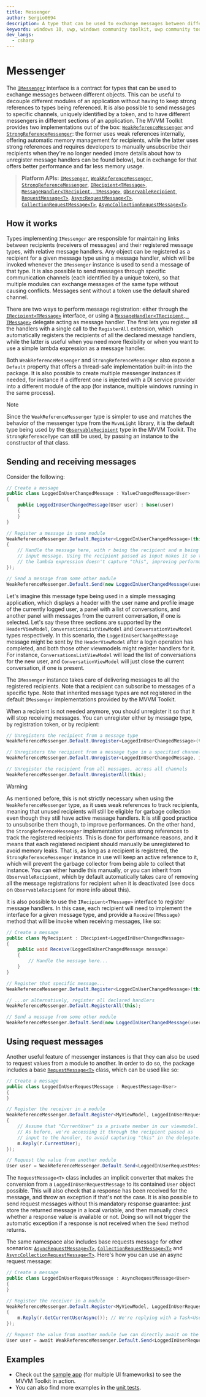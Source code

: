 ```yaml
---
title: Messenger
author: Sergio0694
description: A type that can be used to exchange messages between different objects
keywords: windows 10, uwp, windows community toolkit, uwp community toolkit, uwp toolkit, mvvm, service, messenger, messaging, net core, net standard
dev_langs:
  - csharp
---
```


# Messenger

The [`IMessenger`](/dotnet/api/microsoft.toolkit.mvvm.Messaging.IMessenger) interface is a contract for types that can be used to exchange messages between different objects. This can be useful to decouple different modules of an application without having to keep strong references to types being referenced. It is also possible to send messages to specific channels, uniquely identified by a token, and to have different messengers in different sections of an application. The MVVM Toolkit provides two implementations out of the box: [`WeakReferenceMessenger`](/dotnet/api/microsoft.toolkit.mvvm.Messaging.WeakReferenceMessenger) and [`StrongReferenceMessenger`](/dotnet/api/microsoft.toolkit.mvvm.Messaging.StrongReferenceMessenger): the former uses weak references internally, offering automatic memory management for recipients, while the latter uses strong references and requires developers to manually unsubscribe their recipients when they're no longer needed (more details about how to unregister message handlers can be found below), but in exchange for that offers better performance and far less memory usage.

> **Platform APIs:** [`IMessenger`](/dotnet/api/microsoft.toolkit.mvvm.Messaging.IMessenger), [`WeakReferenceMessenger`](/dotnet/api/microsoft.toolkit.mvvm.Messaging.WeakReferenceMessenger), [`StrongReferenceMessenger`](/dotnet/api/microsoft.toolkit.mvvm.Messaging.StrongReferenceMessenger), [`IRecipient<TMessage>`](/dotnet/api/microsoft.toolkit.mvvm.Messaging.irecipient-1), [`MessageHandler<TRecipient, TMessage>`](/dotnet/api/microsoft.toolkit.mvvm.Messaging.messagehandler-2), [`ObservableRecipient`](/dotnet/api/microsoft.toolkit.mvvm.ComponentModel.ObservableRecipient), [`RequestMessage<T>`](/dotnet/api/microsoft.toolkit.mvvm.Messaging.Messages.RequestMessage-1), [`AsyncRequestMessage<T>`](/dotnet/api/microsoft.toolkit.mvvm.Messaging.Messages.AsyncRequestMessage-1), [`CollectionRequestMessage<T>`](/dotnet/api/microsoft.toolkit.mvvm.Messaging.Messages.CollectionRequestMessage-1), [`AsyncCollectionRequestMessage<T>`](/dotnet/api/microsoft.toolkit.mvvm.Messaging.Messages.AsyncCollectionRequestMessage-1).

## How it works

Types implementing `IMessenger` are responsible for maintaining links between recipients (receivers of messages) and their registered message types, with relative message handlers. Any object can be registered as a recipient for a given message type using a message handler, which will be invoked whenever the `IMessenger` instance is used to send a message of that type. It is also possible to send messages through specific communication channels (each identified by a unique token), so that multiple modules can exchange messages of the same type without causing conflicts. Messages sent without a token use the default shared channel.

There are two ways to perform message registration: either through the [`IRecipient<TMessage>`](/dotnet/api/microsoft.toolkit.mvvm.Messaging.irecipient-1) interface, or using a [`MessageHandler<TRecipient, TMessage>`](/dotnet/api/microsoft.toolkit.mvvm.Messaging.messagehandler-2) delegate acting as message handler. The first lets you register all the handlers with a single call to the `RegisterAll` extension, which automatically registers the recipients of all the declared message handlers, while the latter is useful when you need more flexibility or when you want to use a simple lambda expression as a message handler.

Both `WeakReferenceMessenger` and `StrongReferenceMessenger` also expose a `Default` property that offers a thread-safe implementation built-in into the package. It is also possible to create multiple messenger instances if needed, for instance if a different one is injected with a DI service provider into a different module of the app (for instance, multiple windows running in the same process).

> [!NOTE]
> Since the `WeakReferenceMessenger` type is simpler to use and matches the behavior of the messenger type from the `MvvmLight` library, it is the default type being used by the [`ObservableRecipient`](ObservableRecipient.md) type in the MVVM Toolkit. The `StrongReferenceType` can still be used, by passing an instance to the constructor of that class.

## Sending and receiving messages

Consider the following:

```csharp
// Create a message
public class LoggedInUserChangedMessage : ValueChangedMessage<User>
{
    public LoggedInUserChangedMessage(User user) : base(user)
    {        
    }
}

// Register a message in some module
WeakReferenceMessenger.Default.Register<LoggedInUserChangedMessage>(this, (r, m) =>
{
    // Handle the message here, with r being the recipient and m being the
    // input message. Using the recipient passed as input makes it so that
    // the lambda expression doesn't capture "this", improving performance.
});

// Send a message from some other module
WeakReferenceMessenger.Default.Send(new LoggedInUserChangedMessage(user));
```

Let's imagine this message type being used in a simple messaging application, which displays a header with the user name and profile image of the currently logged user, a panel with a list of conversations, and another panel with messages from the current conversation, if one is selected. Let's say these three sections are supported by the `HeaderViewModel`, `ConversationsListViewModel` and `ConversationViewModel` types respectively. In this scenario, the `LoggedInUserChangedMessage` message might be sent by the `HeaderViewModel` after a login operation has completed, and both those other viewmodels might register handlers for it. For instance, `ConversationsListViewModel` will load the list of conversations for the new user, and `ConversationViewModel` will just close the current conversation, if one is present.

The `IMessenger` instance takes care of delivering messages to all the registered recipients. Note that a recipient can subscribe to messages of a specific type. Note that inherited message types are not registered in the default `IMessenger` implementations provided by the MVVM Toolkit.

When a recipient is not needed anymore, you should unregister it so that it will stop receiving messages. You can unregister either by message type, by registration token, or by recipient:

```csharp
// Unregisters the recipient from a message type
WeakReferenceMessenger.Default.Unregister<LoggedInUserChangedMessage>(this);

// Unregisters the recipient from a message type in a specified channel
WeakReferenceMessenger.Default.Unregister<LoggedInUserChangedMessage, int>(this, 42);

// Unregister the recipient from all messages, across all channels
WeakReferenceMessenger.Default.UnregisterAll(this);
```

> [!WARNING]
> As mentioned before, this is not strictly necessary when using the `WeakReferenceMessenger` type, as it uses weak references to track recipients, meaning that unused recipients will still be eligible for garbage collection even though they still have active message handlers. It is still good practice to unsubscribe them though, to improve performances. On the other hand, the `StrongReferenceMessenger` implementation uses strong references to track the registered recipients. This is done for performance reasons, and it means that each registered recipient should manually be unregistered to avoid memory leaks. That is, as long as a recipient is registered, the `StrongReferenceMessenger` instance in use will keep an active reference to it, which will prevent the garbage collector from being able to collect that instance. You can either handle this manually, or you can inherit from `ObservableRecipient`, which by default automatically takes care of removing all the message registrations for recipient when it is deactivated (see docs on `ObservableRecipient` for more info about this).

It is also possible to use the `IRecipient<TMessage>` interface to register message handlers. In this case, each recipient will need to implement the interface for a given message type, and provide a `Receive(TMessage)` method that will be invoke when receiving messages, like so:

```csharp
// Create a message
public class MyRecipient : IRecipient<LoggedInUserChangedMessage>
{
    public void Receive(LoggedInUserChangedMessage message)
    {
        // Handle the message here...   
    }
}

// Register that specific message...
WeakReferenceMessenger.Default.Register<LoggedInUserChangedMessage>(this);

// ...or alternatively, register all declared handlers
WeakReferenceMessenger.Default.RegisterAll(this);

// Send a message from some other module
WeakReferenceMessenger.Default.Send(new LoggedInUserChangedMessage(user));
```

## Using request messages

Another useful feature of messenger instances is that they can also be used to request values from a module to another. In order to do so, the package includes a base [`RequestMessage<T>`](/dotnet/api/microsoft.toolkit.mvvm.Messaging.Messages.RequestMessage-1) class, which can be used like so:

```csharp
// Create a message
public class LoggedInUserRequestMessage : RequestMessage<User>
{
}

// Register the receiver in a module
WeakReferenceMessenger.Default.Register<MyViewModel, LoggedInUserRequestMessage>(this, (r, m) =>
{
    // Assume that "CurrentUser" is a private member in our viewmodel.
    // As before, we're accessing it through the recipient passed as
    // input to the handler, to avoid capturing "this" in the delegate.
    m.Reply(r.CurrentUser);
});

// Request the value from another module
User user = WeakReferenceMessenger.Default.Send<LoggedInUserRequestMessage>();
```

The `RequestMessage<T>` class includes an implicit converter that makes the conversion from a `LoggedInUserRequestMessage` to its contained `User` object possible. This will also check that a response has been received for the message, and throw an exception if that's not the case. It is also possible to send request messages without this mandatory response guarantee: just store the returned message in a local variable, and then manually check whether a response value is available or not. Doing so will not trigger the automatic exception if a response is not received when the `Send` method returns.

The same namespace also includes base requests message for other scenarios: [`AsyncRequestMessage<T>`](/dotnet/api/microsoft.toolkit.mvvm.Messaging.Messages.AsyncRequestMessage-1), [`CollectionRequestMessage<T>`](/dotnet/api/microsoft.toolkit.mvvm.Messaging.Messages.CollectionRequestMessage-1) and [`AsyncCollectionRequestMessage<T>`](/dotnet/api/microsoft.toolkit.mvvm.Messaging.Messages.AsyncCollectionRequestMessage-1).
Here's how you can use an async request message:

```csharp
// Create a message
public class LoggedInUserRequestMessage : AsyncRequestMessage<User>
{
}

// Register the receiver in a module
WeakReferenceMessenger.Default.Register<MyViewModel, LoggedInUserRequestMessage>(this, (r, m) =>
{
    m.Reply(r.GetCurrentUserAsync()); // We're replying with a Task<User>
});

// Request the value from another module (we can directly await on the request)
User user = await WeakReferenceMessenger.Default.Send<LoggedInUserRequestMessage>();
```

## Examples

- Check out the [sample app](https://github.com/windows-toolkit/MVVM-Samples) (for multiple UI frameworks) to see the MVVM Toolkit in action.
- You can also find more examples in the [unit tests](https://github.com/windows-toolkit/WindowsCommunityToolkit/blob/rel/7.0.0/UnitTests/UnitTests.Shared/Mvvm).
